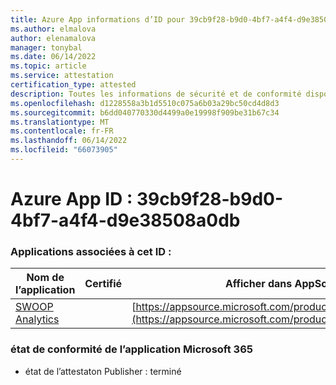 ```yaml
---
title: Azure App informations d’ID pour 39cb9f28-b9d0-4bf7-a4f4-d9e38508a0db
ms.author: elmalova
author: elenamalova
manager: tonybal
ms.date: 06/14/2022
ms.topic: article
ms.service: attestation
certification_type: attested
description: Toutes les informations de sécurité et de conformité disponibles pour 39cb9f28-b9d0-4bf7-a4f4-d9e38508a0db.
ms.openlocfilehash: d1228558a3b1d5510c075a6b03a29bc50cd4d8d3
ms.sourcegitcommit: b6dd040770330d4499a0e19998f909be31b67c34
ms.translationtype: MT
ms.contentlocale: fr-FR
ms.lasthandoff: 06/14/2022
ms.locfileid: "66073905"
---
```

# <a name="azure-app-id-39cb9f28-b9d0-4bf7-a4f4-d9e38508a0db"></a>Azure App ID : 39cb9f28-b9d0-4bf7-a4f4-d9e38508a0db


### <a name="apps-associated-with-this-id"></a>Applications associées à cet ID :
| **Nom de l’application** | **Certifié** | **Afficher dans AppSource** |
|--------------|---------------|-----------------------|
| [SWOOP Analytics](../forward/WA200000877.md) |  | [https://appsource.microsoft.com/product/office/WA200000877](https://appsource.microsoft.com/product/office/WA200000877) |

### <a name="microsoft-365-app-compliance-status"></a>état de conformité de l’application Microsoft 365
- état de l’attestaton Publisher : terminé
